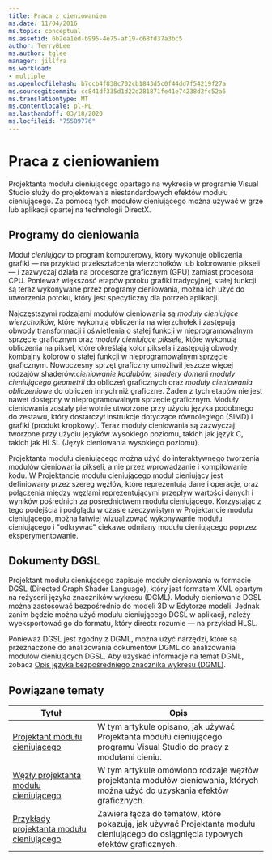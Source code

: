 ```yaml
---
title: Praca z cieniowaniem
ms.date: 11/04/2016
ms.topic: conceptual
ms.assetid: 6b2ea1ed-b995-4e75-af19-c68fd37a3bc5
author: TerryGLee
ms.author: tglee
manager: jillfra
ms.workload:
- multiple
ms.openlocfilehash: b7ccb4f838c702cb1843d5c0f44dd7f54219f27a
ms.sourcegitcommit: cc841df335d1d22d281871fe41e74238d2fc52a6
ms.translationtype: MT
ms.contentlocale: pl-PL
ms.lasthandoff: 03/18/2020
ms.locfileid: "75589776"
---
```

# <a name="work-with-shaders"></a>Praca z cieniowaniem

Projektanta modułu cieniującego opartego na wykresie w programie Visual Studio służy do projektowania niestandardowych efektów modułu cieniującego. Za pomocą tych modułów cieniującego można używać w grze lub aplikacji opartej na technologii DirectX.

## <a name="shaders"></a>Programy do cieniowania

Moduł *cieniujący* to program komputerowy, który wykonuje obliczenia grafiki — na przykład przekształcenia wierzchołków lub kolorowanie pikseli — i zazwyczaj działa na procesorze graficznym (GPU) zamiast procesora CPU. Ponieważ większość etapów potoku grafiki tradycyjnej, stałej funkcji są teraz wykonywane przez programy cieniowania, można ich użyć do utworzenia potoku, który jest specyficzny dla potrzeb aplikacji.

Najczęstszymi rodzajami modułów cieniowania są *moduły cieniujące wierzchołków,* które wykonują obliczenia na wierzchołek i zastępują obwody transformacji i oświetlenia o stałej funkcji w nieprogramowalnym sprzęcie graficznym oraz *moduły cieniujące piksele,* które wykonują obliczenia na piksel, które określają kolor piksela i zastępują obwody kombajny kolorów o stałej funkcji w nieprogramowalnym sprzęcie graficznym. Nowoczesny sprzęt graficzny umożliwił jeszcze więcej rodzajów shaderów:*cieniowanie kadłubów,* *shadery domen*i *moduły cieniującego geometrii* do obliczeń graficznych oraz *moduły cieniowania obliczeniowe* do obliczeń innych niż graficzne. Żaden z tych etapów nie jest nawet dostępny w nieprogramowalnym sprzęcie graficznym. Moduły cieniowania zostały pierwotnie utworzone przy użyciu języka podobnego do zestawu, który dostarczył instrukcje dotyczące równoległego (SIMD) i grafiki (produkt kropkowy). Teraz moduły cieniowania są zazwyczaj tworzone przy użyciu języków wysokiego poziomu, takich jak język C, takich jak HLSL (Język cieniowania wysokiego poziomu).

Projektanta modułu cieniującego można użyć do interaktywnego tworzenia modułów cieniowania pikseli, a nie przez wprowadzanie i kompilowanie kodu. W Projektancie modułu cieniującego moduł cieniujący jest definiowany przez szereg węzłów, które reprezentują dane i operacje, oraz połączenia między węzłami reprezentującymi przepływ wartości danych i wyników pośrednich za pośrednictwem modułu cieniującego. Korzystając z tego podejścia i podglądu w czasie rzeczywistym w Projektancie modułu cieniującego, można łatwiej wizualizować wykonywanie modułu cieniującego i "odkrywać" ciekawe odmiany modułu cieniującego poprzez eksperymentowanie.

## <a name="dgsl-documents"></a>Dokumenty DGSL

Projektant modułu cieniującego zapisuje moduły cieniowania w formacie DGSL (Directed Graph Shader Language), który jest formatem XML opartym na reżyserii języka znaczników wykresu (DGML). Moduły cieniowania DGSL można zastosować bezpośrednio do modeli 3D w Edytorze modeli. Jednak zanim będzie można użyć modułu cieniującego DGSL w aplikacji, należy wyeksportować go do formatu, który directx rozumie — na przykład HLSL.

Ponieważ DGSL jest zgodny z DGML, można użyć narzędzi, które są przeznaczone do analizowania dokumentów DGML do analizowania modułów cieniujących DGSL. Aby uzyskać informacje na temat DGML, zobacz [Opis języka bezpośredniego znacznika wykresu (DGML)](../modeling/customize-code-maps-by-editing-the-dgml-files.md).

## <a name="related-topics"></a>Powiązane tematy

|Tytuł|Opis|
|-----------|-----------------|
|[Projektant modułu cieniującego](../designers/shader-designer.md)|W tym artykule opisano, jak używać Projektanta modułu cieniującego programu Visual Studio do pracy z modułami cieniu.|
|[Węzły projektanta modułu cieniującego](../designers/shader-designer-nodes.md)|W tym artykule omówiono rodzaje węzłów projektanta modułów cieniowania, których można użyć do uzyskania efektów graficznych.|
|[Przykłady projektanta modułu cieniującego](../designers/how-to-create-a-basic-color-shader.md)|Zawiera łącza do tematów, które pokazują, jak używać Projektanta modułu cieniującego do osiągnięcia typowych efektów graficznych.|
